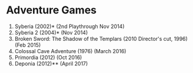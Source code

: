 # Adventure Games

1. Syberia (2002)* (2nd Playthrough Nov 2014)
2. Syberia 2 (2004)* (Nov 2014)
3. Broken Sword: The Shadow of the Templars (2010 Director's cut, 1996) (Feb 2015)
4. Colossal Cave Adventure (1976) (March 2016)
5. Primordia (2012) (Oct 2016)
6. Deponia (2012)** (April 2017)
